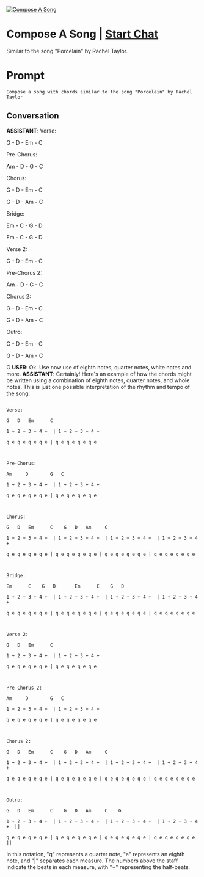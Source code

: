
[![Compose A Song](https://flow-prompt-covers.s3.us-west-1.amazonaws.com/icon/realistic/real_6.png)](https://gptcall.net/chat.html?data=%7B%22contact%22%3A%7B%22id%22%3A%22dcEj3UOFzc77fyyOcExJP%22%2C%22flow%22%3Atrue%7D%7D)
# Compose A Song | [Start Chat](https://gptcall.net/chat.html?data=%7B%22contact%22%3A%7B%22id%22%3A%22dcEj3UOFzc77fyyOcExJP%22%2C%22flow%22%3Atrue%7D%7D)
Similar to the song "Porcelain" by Rachel Taylor. 

# Prompt

```
Compose a song with chords similar to the song "Porcelain" by Rachel Taylor 
```

## Conversation

**ASSISTANT**: Verse:

G - D - Em - C 



Pre-Chorus:

Am - D - G - C 



Chorus:

G - D - Em - C 

G - D - Am - C 



Bridge:

Em - C - G - D 

Em - C - G - D 



Verse 2:

G - D - Em - C 



Pre-Chorus 2:

Am - D - G - C 



Chorus 2:

G - D - Em - C 

G - D - Am - C 



Outro:

G - D - Em - C 

G - D - Am - C 

G
**USER**: Ok. Use now use of eighth notes, quarter notes, white notes and more.
**ASSISTANT**: Certainly! Here's an example of how the chords might be written using a combination of eighth notes, quarter notes, and whole notes. This is just one possible interpretation of the rhythm and tempo of the song:



```

Verse:

G   D   Em      C

1 + 2 + 3 + 4 +  | 1 + 2 + 3 + 4 +

q e q e q e q e | q e q e q e q e



Pre-Chorus:

Am     D        G   C

1 + 2 + 3 + 4 +  | 1 + 2 + 3 + 4 +

q e q e q e q e | q e q e q e q e



Chorus:

G   D   Em      C    G   D   Am     C

1 + 2 + 3 + 4 +  | 1 + 2 + 3 + 4 +  | 1 + 2 + 3 + 4 +  | 1 + 2 + 3 + 4 +

q e q e q e q e | q e q e q e q e | q e q e q e q e | q e q e q e q e



Bridge:

Em      C    G   D       Em      C    G   D

1 + 2 + 3 + 4 +  | 1 + 2 + 3 + 4 +  | 1 + 2 + 3 + 4 +  | 1 + 2 + 3 + 4 +

q e q e q e q e | q e q e q e q e | q e q e q e q e | q e q e q e q e



Verse 2:

G   D   Em      C

1 + 2 + 3 + 4 +  | 1 + 2 + 3 + 4 +

q e q e q e q e | q e q e q e q e



Pre-Chorus 2:

Am     D        G   C

1 + 2 + 3 + 4 +  | 1 + 2 + 3 + 4 +

q e q e q e q e | q e q e q e q e



Chorus 2:

G   D   Em      C    G   D   Am     C

1 + 2 + 3 + 4 +  | 1 + 2 + 3 + 4 +  | 1 + 2 + 3 + 4 +  | 1 + 2 + 3 + 4 +

q e q e q e q e | q e q e q e q e | q e q e q e q e | q e q e q e q e



Outro:

G   D   Em      C    G   D   Am     C    G   

1 + 2 + 3 + 4 +  | 1 + 2 + 3 + 4 +  | 1 + 2 + 3 + 4 +  | 1 + 2 + 3 + 4 +  ||

q e q e q e q e | q e q e q e q e | q e q e q e q e | q e q e q e q e ||

``` 



In this notation, "q" represents a quarter note, "e" represents an eighth note, and "|" separates each measure. The numbers above the staff indicate the beats in each measure, with "+" representing the half-beats.


